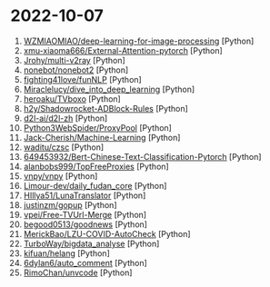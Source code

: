 # 2022-10-07

1. [WZMIAOMIAO/deep-learning-for-image-processing](https://github.com/WZMIAOMIAO/deep-learning-for-image-processing "deep learning for image processing including classification and object-detection etc.") [Python]
2. [xmu-xiaoma666/External-Attention-pytorch](https://github.com/xmu-xiaoma666/External-Attention-pytorch "🍀 Pytorch implementation of various Attention Mechanisms, MLP, Re-parameter, Convolution, which is helpful to further understand papers.⭐⭐⭐") [Python]
3. [Jrohy/multi-v2ray](https://github.com/Jrohy/multi-v2ray "v2ray/xray多用户管理部署程序") [Python]
4. [nonebot/nonebot2](https://github.com/nonebot/nonebot2 "跨平台 Python 异步聊天机器人框架 / Asynchronous multi-platform chatbot framework written in Python") [Python]
5. [fighting41love/funNLP](https://github.com/fighting41love/funNLP "中英文敏感词、语言检测、中外手机/电话归属地/运营商查询、名字推断性别、手机号抽取、身份证抽取、邮箱抽取、中日文人名库、中文缩写库、拆字词典、词汇情感值、停用词、反动词表、暴恐词表、繁简体转换、英文模拟中文发音、汪峰歌词生成器、职业名称词库、同义词库、反义词库、否定词库、汽车品牌词库、汽车零件词库、连续英文切割、各种中文词向量、公司名字大全、古诗词库、IT词库、财经词库、成语词库、地名词库、历史名人词库、诗词词库、医学词库、饮食词库、法律词库、汽车词库、动物词库、中文聊天语料、中文谣言数据、百度中文问答数据集、句子相似度匹配算法集合、bert资源、文本生成&摘要相关工具、cocoNLP信息抽取工具、国内电话号码正则匹配、清华大学XLORE:中英文跨语言百科知识图谱、清华大学人工智能技术…") [Python]
6. [Miraclelucy/dive_into_deep_learning](https://github.com/Miraclelucy/dive_into_deep_learning "✔️李沐 【动手学深度学习】课程学习笔记：使用pycharm编程，基于pytorch框架实现。") [Python]
7. [heroaku/TVboxo](https://github.com/heroaku/TVboxo "自用资源") [Python]
8. [h2y/Shadowrocket-ADBlock-Rules](https://github.com/h2y/Shadowrocket-ADBlock-Rules "提供多款 Shadowrocket 规则，带广告过滤功能。用于 iOS 未越狱设备选择性地自动翻墙。") [Python]
9. [d2l-ai/d2l-zh](https://github.com/d2l-ai/d2l-zh "《动手学深度学习》：面向中文读者、能运行、可讨论。中英文版被60个国家的400所大学用于教学。") [Python]
10. [Python3WebSpider/ProxyPool](https://github.com/Python3WebSpider/ProxyPool "An Efficient ProxyPool with Getter, Tester and Server") [Python]
11. [Jack-Cherish/Machine-Learning](https://github.com/Jack-Cherish/Machine-Learning "⚡机器学习实战（Python3）：kNN、决策树、贝叶斯、逻辑回归、SVM、线性回归、树回归") [Python]
12. [waditu/czsc](https://github.com/waditu/czsc "缠中说禅技术分析工具；缠论；股票；期货；Quant；量化交易") [Python]
13. [649453932/Bert-Chinese-Text-Classification-Pytorch](https://github.com/649453932/Bert-Chinese-Text-Classification-Pytorch "使用Bert，ERNIE，进行中文文本分类") [Python]
14. [alanbobs999/TopFreeProxies](https://github.com/alanbobs999/TopFreeProxies "高质量免费节点分享，以及订阅链接收集。") [Python]
15. [vnpy/vnpy](https://github.com/vnpy/vnpy "基于Python的开源量化交易平台开发框架") [Python]
16. [Limour-dev/daily_fudan_core](https://github.com/Limour-dev/daily_fudan_core "daily_fudan的代码，无需fork；请fork https://github.com/Limour-dev/daily_fudan_actions 来自动执行该repo下的最新代码。有问题请提issue") [Python]
17. [HIllya51/LunaTranslator](https://github.com/HIllya51/LunaTranslator "Galgame翻译工具，支持OCR、HOOK，支持20+种翻译工具，支持TTS") [Python]
18. [justinzm/gopup](https://github.com/justinzm/gopup "数据接口：百度、谷歌、头条、微博指数,宏观数据，利率数据，货币汇率，千里马、独角兽公司，新闻联播文字稿，影视票房数据，高校名单，疫情数据…") [Python]
19. [vpei/Free-TVUrl-Merge](https://github.com/vpei/Free-TVUrl-Merge "免费电视台网址聚合，测试不能用链接。TVBox、Pluto Player、猫影视TV等影视播放软件通用接口都可使用。Pluto兼容性最强。") [Python]
20. [begood0513/goodnews](https://github.com/begood0513/goodnews "") [Python]
21. [MerickBao/LZU-COVID-AutoCheck](https://github.com/MerickBao/LZU-COVID-AutoCheck "兰州大学定时自动健康打卡") [Python]
22. [TurboWay/bigdata_analyse](https://github.com/TurboWay/bigdata_analyse "大数据分析项目") [Python]
23. [kifuan/helang](https://github.com/kifuan/helang "何语言，次世代赛博编程语言。") [Python]
24. [6dylan6/auto_comment](https://github.com/6dylan6/auto_comment "自动评价") [Python]
25. [RimoChan/unvcode](https://github.com/RimoChan/unvcode "【幼女Code】反和谐超级武器！") [Python]
